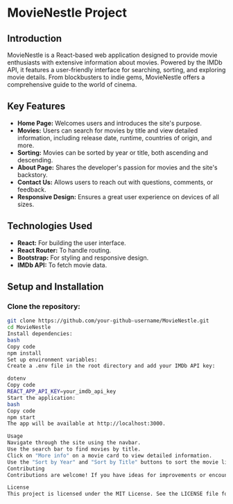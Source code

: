 # MovieNestle Project

## Introduction

MovieNestle is a React-based web application designed to provide movie enthusiasts with extensive information about movies. Powered by the IMDb API, it features a user-friendly interface for searching, sorting, and exploring movie details. From blockbusters to indie gems, MovieNestle offers a comprehensive guide to the world of cinema.

## Key Features

- **Home Page:** Welcomes users and introduces the site's purpose.
- **Movies:** Users can search for movies by title and view detailed information, including release date, runtime, countries of origin, and more.
- **Sorting:** Movies can be sorted by year or title, both ascending and descending.
- **About Page:** Shares the developer's passion for movies and the site's backstory.
- **Contact Us:** Allows users to reach out with questions, comments, or feedback.
- **Responsive Design:** Ensures a great user experience on devices of all sizes.

## Technologies Used

- **React:** For building the user interface.
- **React Router:** To handle routing.
- **Bootstrap:** For styling and responsive design.
- **IMDb API:** To fetch movie data.

## Setup and Installation

### Clone the repository:

```bash
git clone https://github.com/your-github-username/MovieNestle.git
cd MovieNestle
Install dependencies:
bash
Copy code
npm install
Set up environment variables:
Create a .env file in the root directory and add your IMDb API key:

dotenv
Copy code
REACT_APP_API_KEY=your_imdb_api_key
Start the application:
bash
Copy code
npm start
The app will be available at http://localhost:3000.

Usage
Navigate through the site using the navbar.
Use the search bar to find movies by title.
Click on "More info" on a movie card to view detailed information.
Use the "Sort by Year" and "Sort by Title" buttons to sort the movie list.
Contributing
Contributions are welcome! If you have ideas for improvements or encounter any issues, please feel free to fork the repository, make changes, and submit a pull request.

License
This project is licensed under the MIT License. See the LICENSE file for details.
